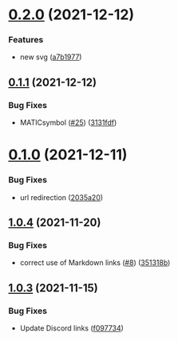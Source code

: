 # [0.2.0](https://github.com/web3community/DEV-NFT/compare/v0.1.1...v0.2.0) (2021-12-12)


### Features

* new svg ([a7b1977](https://github.com/web3community/DEV-NFT/commit/a7b197711860d05e98ea62f84207fb3f385c6c22))



## [0.1.1](https://github.com/web3community/DEV-NFT/compare/v0.1.0...v0.1.1) (2021-12-12)


### Bug Fixes

* MATICsymbol ([#25](https://github.com/web3community/DEV-NFT/issues/25)) ([3131fdf](https://github.com/web3community/DEV-NFT/commit/3131fdf9a0ab251d52324bd56ea8fb176a4533c1))



# [0.1.0](https://github.com/web3community/DEV-NFT/compare/v1.0.4...v0.1.0) (2021-12-11)


### Bug Fixes

* url redirection  ([2035a20](https://github.com/web3community/DEV-NFT/commit/2035a2063d46ac49f60083dd94188bf4133786ce))



## [1.0.4](https://github.com/web3community/DEV-NFT/compare/v1.0.3...v1.0.4) (2021-11-20)


### Bug Fixes

* correct use of Markdown links ([#8](https://github.com/web3community/DEV-NFT/issues/8)) ([351318b](https://github.com/web3community/DEV-NFT/commit/351318bbfad08a10d50fc504759fccca9366b1df))



## [1.0.3](https://github.com/web3community/DEV-NFT/compare/v1.0.2...v1.0.3) (2021-11-15)


### Bug Fixes

* Update Discord links ([f097734](https://github.com/web3community/DEV-NFT/commit/f097734f9593630246bc718e76b363f6f42319f9))



